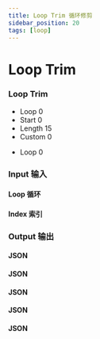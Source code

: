 ```yaml
---
title: Loop Trim 循环修剪
sidebar_position: 20
tags: [loop]
---
```


# Loop Trim

<div className="patch-container">
    <div className="patch processor">
        <h3>Loop Trim</h3>
        <ul className="inputs">
            <li>Loop <span>0</span></li>
            <li>Start <span>0</span></li>
            <li>Length <span>15</span></li>
            <li>Custom <span>0</span></li>
        </ul>
        <ul className="outputs">
            <li>Loop <span>0</span></li>
        </ul>
    </div>
</div>

<div className="port-descriptions">
<div className="inputs">

### Input 输入

#### Loop 循环

#### Index 索引

</div>
<div className="outputs">

### Output 输出

#### JSON

#### JSON

#### JSON

#### JSON

#### JSON

</div>
</div>